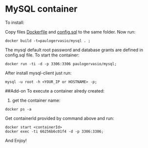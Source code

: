 # MySQL container

To install:

Copy files [Dockerfile](https://raw.githubusercontent.com/paulogervasio/docker/master/mysql/Dockerfile) and [config.sql](https://raw.githubusercontent.com/paulogervasio/docker/master/mysql/config.sql) to the same folder.
Now run:
```shell-script
docker build -t=paulogervasio/mysql . ;

```

The mysql default root password and database grants are defined in config.sql file. 
To start the container:

```shell-script
docker run -ti -d -p 3306:3306 paulogervasio/mysql;
``` 

After install mysql-client just run:
```shell-script
mysql -u root -h <YOUR_IP or HOSTNAME> -p;
```







##Add-on 
To execute a container alredy created:

1) get the container name:
```
docker ps -a
```
Get containerId provided by command above and run:

```
docker start <containerId>
docker exec -ti 66256b6c01f4 -d -p 3306:3306;
```




And Enjoy!

